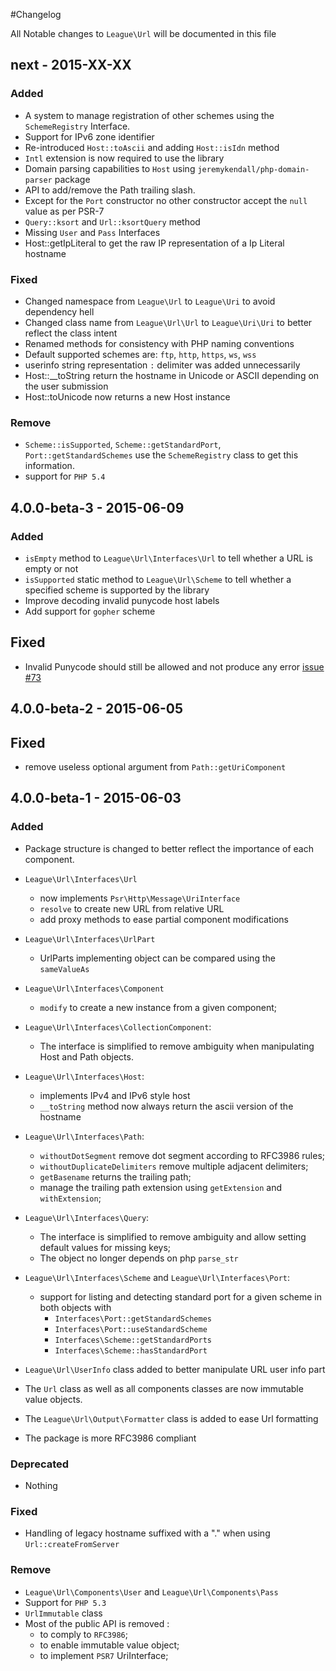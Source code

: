#Changelog

All Notable changes to `League\Url` will be documented in this file

## next - 2015-XX-XX

### Added

- A system to manage registration of other schemes using the `SchemeRegistry` Interface.
- Support for IPv6 zone identifier
- Re-introduced `Host::toAscii` and adding `Host::isIdn` method
- `Intl` extension is now required to use the library
- Domain parsing capabilities to `Host` using `jeremykendall/php-domain-parser` package
- API to add/remove the Path trailing slash.
- Except for the `Port` constructor no other constructor accept the `null` value as per PSR-7
- `Query::ksort` and `Url::ksortQuery` method
- Missing `User` and `Pass` Interfaces
- Host::getIpLiteral to get the raw IP representation of a Ip Literal hostname

### Fixed

- Changed namespace from `League\Url` to `League\Uri` to avoid dependency hell
- Changed class name from `League\Url\Url` to `League\Uri\Uri` to better reflect the class intent
- Renamed methods for consistency with PHP naming conventions
- Default supported schemes are: `ftp`, `http`, `https`, `ws`, `wss`
- userinfo string representation `:` delimiter was added unnecessarily
- Host::__toString return the hostname in Unicode or ASCII depending on the user submission
- Host::toUnicode now returns a new Host instance

### Remove

- `Scheme::isSupported`, `Scheme::getStandardPort`, `Port::getStandardSchemes` use the `SchemeRegistry` class to get this information.
- support for `PHP 5.4`

## 4.0.0-beta-3 - 2015-06-09

### Added

- `isEmpty` method to `League\Url\Interfaces\Url` to tell whether a URL is empty or not
- `isSupported` static method to `League\Url\Scheme` to tell whether a specified scheme is supported by the library
- Improve decoding invalid punycode host labels
- Add support for `gopher` scheme

## Fixed

- Invalid Punycode should still be allowed and not produce any error [issue #73](https://github.com/thephpleague/url/issues/73)

## 4.0.0-beta-2 - 2015-06-05

## Fixed
- remove useless optional argument from `Path::getUriComponent`

## 4.0.0-beta-1 - 2015-06-03

### Added

- Package structure is changed to better reflect the importance of each component.

- `League\Url\Interfaces\Url`
    -  now implements `Psr\Http\Message\UriInterface`
    - `resolve` to create new URL from relative URL
    - add proxy methods to ease partial component modifications

- `League\Url\Interfaces\UrlPart`
    -  UrlParts implementing object can be compared using the `sameValueAs`

- `League\Url\Interfaces\Component`
    - `modify` to create a new instance from a given component;

- `League\Url\Interfaces\CollectionComponent`:
    - The interface is simplified to remove ambiguity when manipulating Host and Path objects.

- `League\Url\Interfaces\Host`:
    - implements IPv4 and IPv6 style host
    - `__toString` method now always return the ascii version of the hostname

- `League\Url\Interfaces\Path`:
    - `withoutDotSegment` remove dot segment according to RFC3986 rules;
    - `withoutDuplicateDelimiters` remove multiple adjacent delimiters;
    - `getBasename` returns the trailing path;
    - manage the trailing path extension using `getExtension` and `withExtension`;

- `League\Url\Interfaces\Query`:
    - The interface is simplified to remove ambiguity and allow setting default values for missing keys;
    - The object no longer depends on php `parse_str`

- `League\Url\Interfaces\Scheme` and `League\Url\Interfaces\Port`:
    - support for listing and detecting standard port for a given scheme in both objects with
        - `Interfaces\Port::getStandardSchemes`
        - `Interfaces\Port::useStandardScheme`
        - `Interfaces\Scheme::getStandardPorts`
        - `Interfaces\Scheme::hasStandardPort`

- `League\Url\UserInfo` class added to better manipulate URL user info part

- The `Url` class as well as all components classes are now immutable value objects.
- The `League\Url\Output\Formatter` class is added to ease Url formatting
- The package is more RFC3986 compliant

### Deprecated
- Nothing

### Fixed
- Handling of legacy hostname suffixed with a "." when using `Url::createFromServer`

### Remove
- `League\Url\Components\User` and `League\Url\Components\Pass`
- Support for `PHP 5.3`
- `UrlImmutable` class
- Most of the public API is removed :
    - to comply to `RFC3986`;
    - to enable immutable value object;
    - to implement `PSR7` UriInterface;

